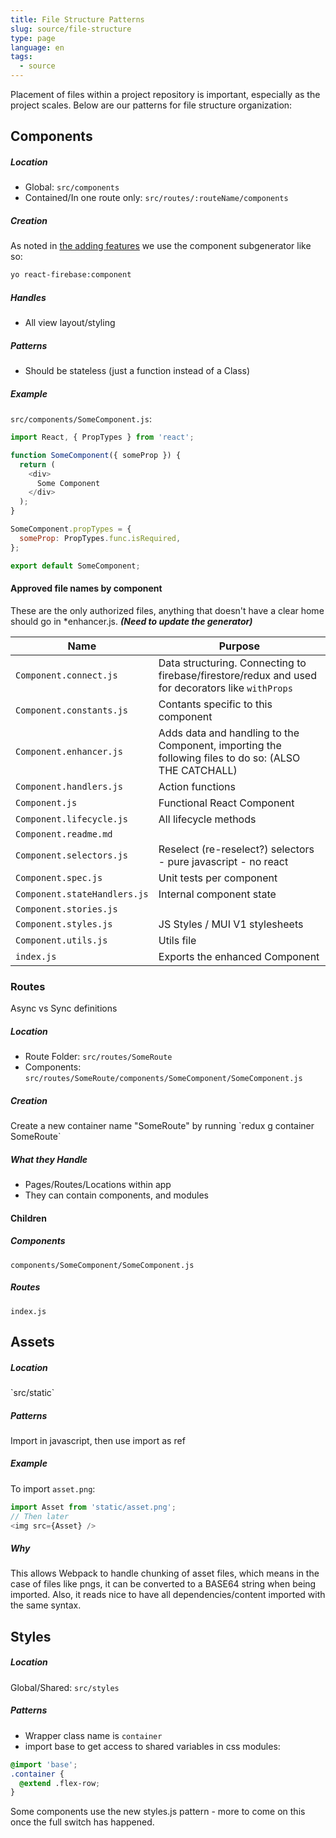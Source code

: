 ```yaml
---
title: File Structure Patterns
slug: source/file-structure
type: page
language: en
tags:
  - source
---
```


Placement of files within a project repository is important, especially as the project scales. Below are our patterns for file structure organization:

## Components

##### Location

* Global: `src/components`
* Contained/In one route only: `src/routes/:routeName/components`

##### Creation

As noted in [the adding features](/coding-patterns/adding-features) we use the component subgenerator like so:

```bash
yo react-firebase:component
```

##### Handles

* All view layout/styling

##### Patterns

* Should be stateless \(just a function instead of a Class\)

##### Example

`src/components/SomeComponent.js`:

```js
import React, { PropTypes } from 'react';

function SomeComponent({ someProp }) {
  return (
    <div>
      Some Component
    </div>
  );
}

SomeComponent.propTypes = {
  someProp: PropTypes.func.isRequired,
};

export default SomeComponent;
```

#### Approved file names by component

These are the only authorized files, anything that doesn't have a clear home should go in \*enhancer.js.  **_(Need to update the generator)_**

| Name | Purpose |
| --- | --- |
|	`Component.connect.js`	|	Data structuring. Connecting to firebase/firestore/redux and used for decorators like `withProps`	|
|	`Component.constants.js`	|	Contants specific to this component	|
|	`Component.enhancer.js`	|	Adds data and handling to the Component, importing the following files to do so: (ALSO THE CATCHALL)	|
|	`Component.handlers.js`	|	Action functions	|
|	`Component.js`	|	Functional React Component	|
|	`Component.lifecycle.js`	|	All lifecycle methods	|
|	`Component.readme.md`	|		|
|	`Component.selectors.js`	|	Reselect (re-reselect?) selectors - pure javascript - no react	|
|	`Component.spec.js`	|	Unit tests per component	|
|	`Component.stateHandlers.js`	|	Internal component state	|
|	`Component.stories.js`	|		|
|	`Component.styles.js`	|	JS Styles / MUI V1 stylesheets	|
|	`Component.utils.js`	|	Utils file	|
|	`index.js`	|	Exports the enhanced Component	|

### Routes

Async vs Sync definitions

##### Location
* Route Folder: `src/routes/SomeRoute`
* Components: `src/routes/SomeRoute/components/SomeComponent/SomeComponent.js`

##### Creation
Create a new container name "SomeRoute" by running \`redux g container SomeRoute\`

##### What they Handle

* Pages/Routes/Locations within app
* They can contain components, and modules

#### Children

##### Components

`components/SomeComponent/SomeComponent.js`

##### Routes

`index.js`


## Assets

##### Location

\`src/static\`

##### Patterns

Import in javascript, then use import as ref

##### Example

To import `asset.png`:

```js
import Asset from 'static/asset.png';
// Then later
<img src={Asset} />
```

##### Why

This allows Webpack to handle chunking of asset files, which means in the case of files like pngs, it can be converted to a BASE64 string when being imported. Also, it reads nice to have all dependencies/content imported with the same syntax.

## Styles

##### Location

Global/Shared: `src/styles`

##### Patterns

* Wrapper class name is `container`
* import base to get access to shared variables in css modules:

```css
@import 'base';
.container {
  @extend .flex-row;
}
```

Some components use the new styles.js pattern - more to come on this once the full switch has happened.